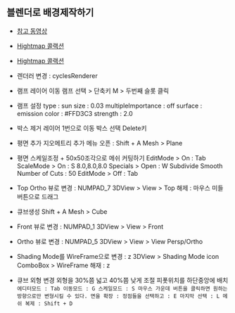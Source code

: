 ## 블렌더로 배경제작하기
- [참고 동영상](https://www.youtube.com/watch?v=oBtsbs9aiW8)
- [Hightmap 콜랙션](http://www.planetminecraft.com/blog/a-present-3025954/)
- [Hightmap 콜랙션](http://www.planetminecraft.com/project/ecfio---25-worldpainter-custom-brushes---by-tylertimoj/)


- 렌더러 변경 : cyclesRenderer

- 램프 레이어 이동
    램프 선택 > 단축키 M > 두번째 슬롯 클릭

- 램프 설정
    type                : sun
    size                : 0.03
    multipleImportance  : off
    surface             : emission
    color               : #FFD3C3
    strength            : 2.0

- 박스 제거
    레이어 1번으로 이동
    박스 선택
    Delete키

- 평면 추가
    지오메트리 추가 메뉴 오픈 : Shift + A
    Mesh > Plane

- 평면 스케일조정 + 50x50조각으로 메쉬 커팅하기
    EditMode > On : Tab
        ScaleMode > On : S
            8.0,8.0,8.0
        Specials > Open : W
            Subdivide Smooth
                Number of Cuts : 50
    EditMode > Off : Tab

- Top Ortho 뷰로 변경 : NUMPAD_7
    3DView > View > Top
    해제 : 마우스 미들버튼으로 드래그

- 큐브생성
    Shift + A
    Mesh > Cube

- Front 뷰로 변경 : NUMPAD_1
    3DView > View > Front

- Ortho 뷰로 변경 : NUMPAD_5
    3DView > View > View Persp/Ortho

- Shading Mode를 WireFrame으로 변경 : z
    3DView > Shading Mode icon ComboBox > WireFrame
    해재 : z

- 큐브 외형 변경
    외형을 30%쯤 넓고 40%쯤 낮게 조절
    피폿위치를 하단중앙에 배치
        ```
        에디터모드 : Tab
            이동모드 : G
            스케일모드 : S
            마우스 가운데 버튼을 클릭하면 원하는 방향으로만 변형시킬 수 있다.
            면을 확장 : 정점들을 선택하고 : E
            마지막 선택 : L
        메쉬 복제 : Shift + D
        ```

